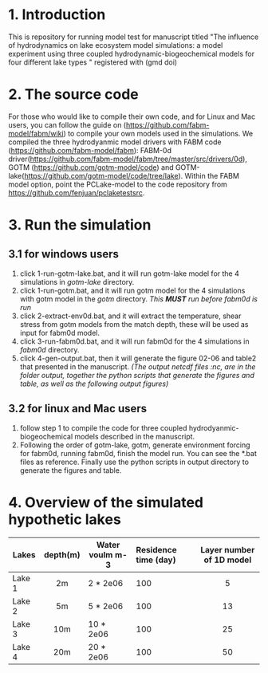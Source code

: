 # 1. Introduction
 This is repository for running model test for manuscript titled "The influence of hydrodynamics on lake ecosystem model simulations: a model experiment using three coupled hydrodynamic-biogeochemical models for four different lake types " registered with (gmd doi)
# 2. The source code 
For those who would like to compile their own code, and for Linux and Mac users, you can follow the guide on (https://github.com/fabm-model/fabm/wiki) to compile your own models used in the simulations. We compiled the three hydrodyanmic model drivers with FABM code (https://github.com/fabm-model/fabm): FABM-0d driver(https://github.com/fabm-model/fabm/tree/master/src/drivers/0d), GOTM (https://github.com/gotm-model/code) and GOTM-lake(https://github.com/gotm-model/code/tree/lake). Within the FABM model option, point the PCLake-model to the code repository from https://github.com/fenjuan/pclaketestsrc. 
# 3. Run the simulation
## 3.1 for windows users
1. click 1-run-gotm-lake.bat, and it will run gotm-lake model for the 4 simulations in *gotm-lake* directory.
2. click 1-run-gotm.bat, and it will run gotm model for the 4 simulations with gotm model in the *gotm* directory. *This **MUST** run before fabm0d is run*
3. click 2-extract-env0d.bat, and it will extract the temperature, shear stress from gotm models from the match depth, these will be used as input for fabm0d model.
4. click 3-run-fabm0d.bat, and it will run fabm0d for the 4 simulations in *fabm0d* directory.
5. click 4-gen-output.bat, then it will generate the figure 02-06 and table2 that presented in the manuscript.
*(The output netcdf files :nc, are in the folder output, together the python scripts that generate the figures and table, as well as the following output figures)*
## 3.2 for linux and Mac users
1. follow step 1 to compile the code for three coupled hydrodyanmic-biogeochemical models described in the manuscript. 
2. Following the order of gotm-lake, gotm, generate environment forcing for fabm0d, running fabm0d, finish the model run. You can see the *.bat files as reference. Finally use the python scripts in output directory to generate the figures and table.
# 4. Overview of the simulated hypothetic lakes
| Lakes         | depth(m)      | Water voulm m-3| Residence time (day)| Layer number of 1D model|
| ------------- |:-------------:| -------------- |:--------------------|:-----------------------:|
| Lake 1        | 2m            | 2 * 2e06       | 100                 |  5                      | 
| Lake 2        | 5m            | 5 * 2e06       | 100                 |  13                     | 
| Lake 3        | 10m           | 10 * 2e06      | 100                 |  25                     | 
| Lake 4        | 20m           | 20 * 2e06      | 100                 |  50                     | 



